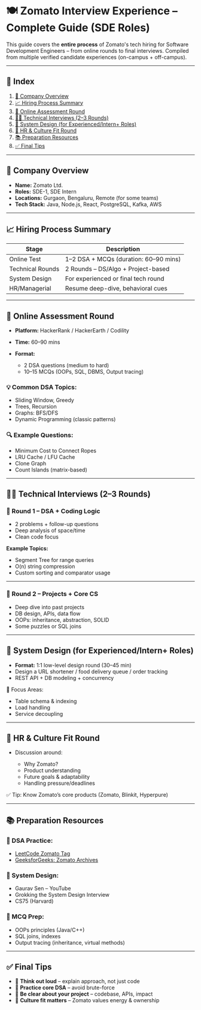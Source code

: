 # 🍽️ Zomato Interview Experience – Complete Guide (SDE Roles)

This guide covers the **entire process** of Zomato's tech hiring for Software Development Engineers – from online rounds to final interviews. Compiled from multiple verified candidate experiences (on-campus + off-campus).

---

## 📌 Index

1. [🏢 Company Overview](#-company-overview)
2. [📈 Hiring Process Summary](#-hiring-process-summary)
3. [🧪 Online Assessment Round](#-online-assessment-round)
4. [🧑‍💻 Technical Interviews (2–3 Rounds)](#-technical-interviews-2–3-rounds)
5. [🧠 System Design (for Experienced/Intern+ Roles)](#-system-design-for-experiencedintern-roles)
6. [💬 HR & Culture Fit Round](#-hr--culture-fit-round)
7. [📚 Preparation Resources](#-preparation-resources)
8. [✅ Final Tips](#-final-tips)

---

## 🏢 Company Overview

* **Name:** Zomato Ltd.
* **Roles:** SDE-1, SDE Intern
* **Locations:** Gurgaon, Bengaluru, Remote (for some teams)
* **Tech Stack:** Java, Node.js, React, PostgreSQL, Kafka, AWS

---

## 📈 Hiring Process Summary

| Stage            | Description                           |
| ---------------- | ------------------------------------- |
| Online Test      | 1–2 DSA + MCQs (duration: 60–90 mins) |
| Technical Rounds | 2 Rounds – DS/Algo + Project-based    |
| System Design    | For experienced or final tech round   |
| HR/Managerial    | Resume deep-dive, behavioral cues     |

---

## 🧪 Online Assessment Round

* **Platform:** HackerRank / HackerEarth / Codility
* **Time:** 60–90 mins
* **Format:**

  * 2 DSA questions (medium to hard)
  * 10–15 MCQs (OOPs, SQL, DBMS, Output tracing)

### 💡 Common DSA Topics:

* Sliding Window, Greedy
* Trees, Recursion
* Graphs: BFS/DFS
* Dynamic Programming (classic patterns)

### 🔍 Example Questions:

* Minimum Cost to Connect Ropes
* LRU Cache / LFU Cache
* Clone Graph
* Count Islands (matrix-based)

---

## 🧑‍💻 Technical Interviews (2–3 Rounds)

### 🔹 Round 1 – DSA + Coding Logic

* 2 problems + follow-up questions
* Deep analysis of space/time
* Clean code focus

**Example Topics:**

* Segment Tree for range queries
* O(n) string compression
* Custom sorting and comparator usage

---

### 🔹 Round 2 – Projects + Core CS

* Deep dive into past projects
* DB design, APIs, data flow
* OOPs: inheritance, abstraction, SOLID
* Some puzzles or SQL joins

---

## 🧠 System Design (for Experienced/Intern+ Roles)

* **Format:** 1:1 low-level design round (30–45 min)
* Design a URL shortener / food delivery queue / order tracking
* REST API + DB modeling + concurrency

📌 Focus Areas:

* Table schema & indexing
* Load handling
* Service decoupling

---

## 💬 HR & Culture Fit Round

* Discussion around:

  * Why Zomato?
  * Product understanding
  * Future goals & adaptability
  * Handling pressure/deadlines

✅ Tip: Know Zomato’s core products (Zomato, Blinkit, Hyperpure)

---

## 📚 Preparation Resources

### 🔹 DSA Practice:

* [LeetCode Zomato Tag](https://leetcode.com/company/zomato/)
* [GeeksforGeeks: Zomato Archives](https://practice.geeksforgeeks.org/company/zomato)

### 🔹 System Design:

* Gaurav Sen – YouTube
* Grokking the System Design Interview
* CS75 (Harvard)

### 🔹 MCQ Prep:

* OOPs principles (Java/C++)
* SQL joins, indexes
* Output tracing (inheritance, virtual methods)

---

## ✅ Final Tips

* 🧠 **Think out loud** – explain approach, not just code
* 🔁 **Practice core DSA** – avoid brute-force
* 🎯 **Be clear about your project** – codebase, APIs, impact
* 🤝 **Culture fit matters** – Zomato values energy & ownership
